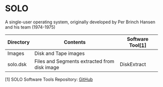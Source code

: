 # SOLO
A single-user operating system, originally developed by Per Brinch Hansen and his team (1974-1975)

|Directory|Contents                                    |Software Tool[[1]](#1)|       
|---------|--------------------------------------------|-------------|
|Images   |Disk and Tape images                        |             |
|solo.dsk |Files and Segments extracted from disk image|DiskExtract  |

<a id="1">[1]</a>
SOLO Software Tools Repository: [GitHub](https://github.com/ngospina/SOLO-Tools)
